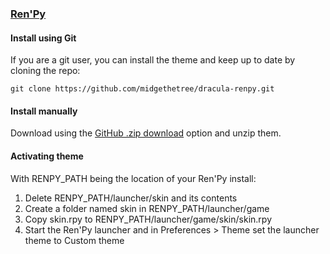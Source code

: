 ### [Ren'Py](https://renpy.org)

#### Install using Git

If you are a git user, you can install the theme and keep up to date by cloning the repo:

    git clone https://github.com/midgethetree/dracula-renpy.git

#### Install manually

Download using the [GitHub .zip download](https://github.com/midgethetree/dracula-renpy/archive/master.zip) option and unzip them.

#### Activating theme

With RENPY_PATH being the location of your Ren'Py install:

1. Delete RENPY_PATH/launcher/skin and its contents
2. Create a folder named skin in RENPY_PATH/launcher/game
3. Copy skin.rpy to RENPY_PATH/launcher/game/skin/skin.rpy
3. Start the Ren'Py launcher and in Preferences > Theme set the launcher theme to Custom theme
